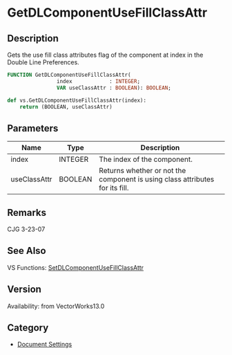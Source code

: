# GetDLComponentUseFillClassAttr

## Description
Gets the use fill class attributes flag of the component at index in the Double Line Preferences.

```pascal
FUNCTION GetDLComponentUseFillClassAttr(
				index            : INTEGER;
				VAR useClassAttr : BOOLEAN): BOOLEAN;
```

```python
def vs.GetDLComponentUseFillClassAttr(index):
    return (BOOLEAN, useClassAttr)
```

## Parameters
|Name|Type|Description|
|---|---|---|
|index|INTEGER|The index of the component.|
|useClassAttr|BOOLEAN|Returns whether or not the component is using class attributes for its fill.|

## Remarks
CJG 3-23-07

## See Also
VS Functions:
[SetDLComponentUseFillClassAttr](SetDLComponentUseFillClassAttr.md)

## Version
Availability: from VectorWorks13.0

## Category
* [Document Settings](../Categories/Document%20Settings.md)
